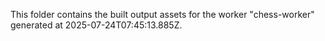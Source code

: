 This folder contains the built output assets for the worker "chess-worker" generated at 2025-07-24T07:45:13.885Z.